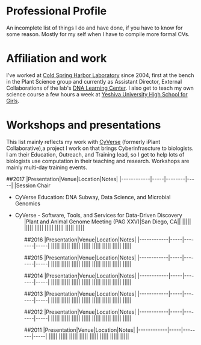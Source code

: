 # Professional Profile

An incomplete list of things I do and have done, if you have to know for some
reason. Mostly for my self when I have to compile more formal CVs.

# Affiliation and work

I've worked at [Cold Spring Harbor Laboratory](http://www.cshl.edu) since 2004, first
at the bench in the Plant Science group and currently as Assistant Director,
External Collaborations of the lab's [DNA Learning Center](http://www.dnalc.org). I
also get to teach my own science course a few hours a week at
[Yeshiva University High School for Girls](http://www.yushg.org).

# Workshops and presentations

This list mainly reflects my work with [CyVerse](http://www.cyverse.org) (formerly
iPlant Collaborative),a project I work on that brings Cyberinfrascture to biologists.
I am their Education, Outreach, and Training lead, so I get to help lots of
biologists use computation in their teaching and research. Workshops are mainly
multi-day training events.

##2017
|Presentation|Venue|Location|Notes|
|------------|-----|--------|-----|
|Session Chair <ul><li>CyVerse Education: DNA Subway, Data Science, and Microbial Genomics
<li>CyVerse - Software, Tools, and Services for Data-Driven Discovery <ul>|Plant and Animal Genome Meeting (PAG XXV)|San Diego, CA||
|||||
|||||
|||||
|||||
|||||
|||||
|||||

##2016
|Presentation|Venue|Location|Notes|
|------------|-----|--------|-----|
|||||
|||||
|||||
|||||
|||||
|||||
|||||
|||||

##2015
|Presentation|Venue|Location|Notes|
|------------|-----|--------|-----|
|||||
|||||
|||||
|||||
|||||
|||||
|||||
|||||

##2014
|Presentation|Venue|Location|Notes|
|------------|-----|--------|-----|
|||||
|||||
|||||
|||||
|||||
|||||
|||||
|||||

##2013
|Presentation|Venue|Location|Notes|
|------------|-----|--------|-----|
|||||
|||||
|||||
|||||
|||||
|||||
|||||
|||||

##2012
|Presentation|Venue|Location|Notes|
|------------|-----|--------|-----|
|||||
|||||
|||||
|||||
|||||
|||||
|||||
|||||

##2011
|Presentation|Venue|Location|Notes|
|------------|-----|--------|-----|
|||||
|||||
|||||
|||||
|||||
|||||
|||||
|||||
